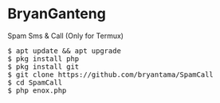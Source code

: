 # BryanGanteng
Spam Sms &amp; Call (Only for Termux)
<pre>
$ apt update && apt upgrade
$ pkg install php
$ pkg install git
$ git clone https://github.com/bryantama/SpamCall
$ cd SpamCall
$ php enox.php
</pre>

